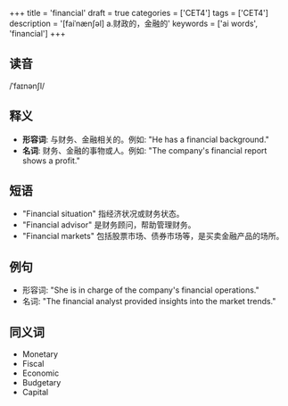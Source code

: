 +++
title = 'financial'
draft = true
categories = ['CET4']
tags = ['CET4']
description = '[faiˈnæn∫əl] a.财政的，金融的'
keywords = ['ai words', 'financial']
+++

## 读音
/ˈfaɪnənʃl/

## 释义
- **形容词**: 与财务、金融相关的。例如: "He has a financial background."
- **名词**: 财务、金融的事物或人。例如: "The company's financial report shows a profit."

## 短语
- "Financial situation" 指经济状况或财务状态。
- "Financial advisor" 是财务顾问，帮助管理财务。
- "Financial markets" 包括股票市场、债券市场等，是买卖金融产品的场所。

## 例句
- 形容词: "She is in charge of the company's financial operations."
- 名词: "The financial analyst provided insights into the market trends."

## 同义词
- Monetary
- Fiscal
- Economic
- Budgetary
- Capital
